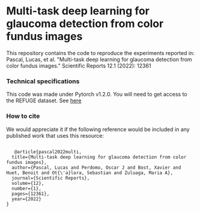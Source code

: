 # Multi-task deep learning for glaucoma detection from color fundus images

This repository contains the code to reproduce the experiments reported in:
Pascal, Lucas, et al. "Multi-task deep learning for glaucoma detection from color fundus images." Scientific Reports 12.1 (2022): 12361

### Technical specifications
This code was made under Pytorch v1.2.0.
You will need to get access to the REFUGE dataset. See [here](https://refuge.grand-challenge.org/Home2020/)

### How to cite
We would appreciate it if the following reference would be included in any published work that uses this resource:

<code>
   @article{pascal2022multi,
  title={Multi-task deep learning for glaucoma detection from color fundus images}, 
  author={Pascal, Lucas and Perdomo, Oscar J and Bost, Xavier and Huet, Benoit and Ot{\'a}lora, Sebastian and Zuluaga, Maria A},
  journal={Scientific Reports},
  volume={12},
  number={1},
  pages={12361},
  year={2022}
}
</code>
